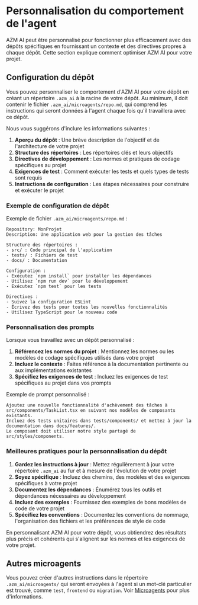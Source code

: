 

# Personnalisation du comportement de l'agent

AZM AI peut être personnalisé pour fonctionner plus efficacement avec des dépôts spécifiques en fournissant un contexte et des directives propres à chaque dépôt. Cette section explique comment optimiser AZM AI pour votre projet.

## Configuration du dépôt

Vous pouvez personnaliser le comportement d'AZM AI pour votre dépôt en créant un répertoire `.azm_ai` à la racine de votre dépôt. Au minimum, il doit contenir le fichier `.azm_ai/microagents/repo.md`, qui comprend les instructions qui seront données à l'agent chaque fois qu'il travaillera avec ce dépôt.

Nous vous suggérons d'inclure les informations suivantes :
1. **Aperçu du dépôt** : Une brève description de l'objectif et de l'architecture de votre projet
2. **Structure des répertoires** : Les répertoires clés et leurs objectifs
3. **Directives de développement** : Les normes et pratiques de codage spécifiques au projet
4. **Exigences de test** : Comment exécuter les tests et quels types de tests sont requis
5. **Instructions de configuration** : Les étapes nécessaires pour construire et exécuter le projet

### Exemple de configuration de dépôt
Exemple de fichier `.azm_ai/microagents/repo.md` :
```
Repository: MonProjet
Description: Une application web pour la gestion des tâches

Structure des répertoires :
- src/ : Code principal de l'application
- tests/ : Fichiers de test
- docs/ : Documentation

Configuration :
- Exécutez `npm install` pour installer les dépendances
- Utilisez `npm run dev` pour le développement
- Exécutez `npm test` pour les tests

Directives :
- Suivez la configuration ESLint
- Écrivez des tests pour toutes les nouvelles fonctionnalités
- Utilisez TypeScript pour le nouveau code
```

### Personnalisation des prompts

Lorsque vous travaillez avec un dépôt personnalisé :

1. **Référencez les normes du projet** : Mentionnez les normes ou les modèles de codage spécifiques utilisés dans votre projet
2. **Incluez le contexte** : Faites référence à la documentation pertinente ou aux implémentations existantes
3. **Spécifiez les exigences de test** : Incluez les exigences de test spécifiques au projet dans vos prompts

Exemple de prompt personnalisé :
```
Ajoutez une nouvelle fonctionnalité d'achèvement des tâches à src/components/TaskList.tsx en suivant nos modèles de composants existants.
Incluez des tests unitaires dans tests/components/ et mettez à jour la documentation dans docs/features/.
Le composant doit utiliser notre style partagé de src/styles/components.
```

### Meilleures pratiques pour la personnalisation du dépôt

1. **Gardez les instructions à jour** : Mettez régulièrement à jour votre répertoire `.azm_ai` au fur et à mesure de l'évolution de votre projet
2. **Soyez spécifique** : Incluez des chemins, des modèles et des exigences spécifiques à votre projet
3. **Documentez les dépendances** : Énumérez tous les outils et dépendances nécessaires au développement
4. **Incluez des exemples** : Fournissez des exemples de bons modèles de code de votre projet
5. **Spécifiez les conventions** : Documentez les conventions de nommage, l'organisation des fichiers et les préférences de style de code

En personnalisant AZM AI pour votre dépôt, vous obtiendrez des résultats plus précis et cohérents qui s'alignent sur les normes et les exigences de votre projet.

## Autres microagents
Vous pouvez créer d'autres instructions dans le répertoire `.azm_ai/microagents/` qui seront envoyées à l'agent si un mot-clé particulier est trouvé, comme `test`, `frontend` ou `migration`. Voir [Microagents](microagents.md) pour plus d'informations.
